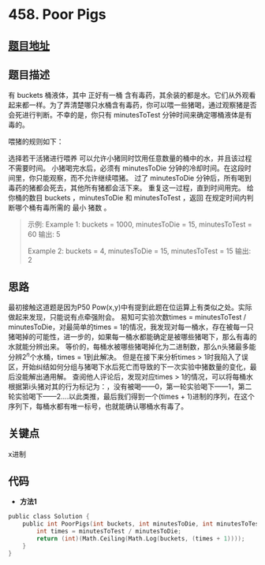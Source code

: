 #   458. Poor Pigs

  
  
  
##  [题目地址](https://leetcode.com/problems/poor-pigs/ )
  
  
  
##  题目描述
有 buckets 桶液体，其中 正好有一桶 含有毒药，其余装的都是水。它们从外观看起来都一样。为了弄清楚哪只水桶含有毒药，你可以喂一些猪喝，通过观察猪是否会死进行判断。不幸的是，你只有 minutesToTest 分钟时间来确定哪桶液体是有毒的。

喂猪的规则如下：

选择若干活猪进行喂养
可以允许小猪同时饮用任意数量的桶中的水，并且该过程不需要时间。
小猪喝完水后，必须有 minutesToDie 分钟的冷却时间。在这段时间里，你只能观察，而不允许继续喂猪。
过了 minutesToDie 分钟后，所有喝到毒药的猪都会死去，其他所有猪都会活下来。
重复这一过程，直到时间用完。
给你桶的数目 buckets ，minutesToDie 和 minutesToTest ，返回 在规定时间内判断哪个桶有毒所需的 最小 猪数 。

>
>示例:
>Example 1:
>buckets = 1000, minutesToDie = 15, minutesToTest = 60
>输出: 5
>
>Example 2:
>buckets = 4, minutesToDie = 15, minutesToTest = 15
>输出: 2
  
  
##  思路
最初接触这道题是因为P50 Pow(x,y)中有提到此题在位运算上有类似之处。实际做起来发现，只能说有点牵强附会。
易知可实验次数times = minutesToTest / minutesToDie，对最简单的times = 1的情况，我发现对每一桶水，存在被每一只猪喝掉的可能性，进一步的，如果每一桶水都能确定是被哪些猪喝下，那么有毒的水就能分辨出来。
等价的，每桶水被哪些猪喝掉化为二进制数，那么n头猪最多能分辨$2^n$个水桶，times = 1到此解决。
但是在接下来分析times > 1时我陷入了误区，开始纠结如何分组与猪喝下水后死亡而导致的下一次实验中猪数量的变化，最后没能解出通用解。
查阅他人评论后，发现对应times > 1的情况，可以将每桶水根据第i头猪对其的行为标记为：，没有被喝——0，第一轮实验喝下——1，第二轮实验喝下——2....以此类推，最后我们得到一个(times + 1)进制的序列，在这个序列下，每桶水都有唯一标号，也就能确认哪桶水有毒了。
  
  
  
##  关键点
x进制
  
  
##  代码
  
  
* **方法1**
```c
public class Solution {
    public int PoorPigs(int buckets, int minutesToDie, int minutesToTest) {
        int times = minutesToTest / minutesToDie;
        return (int)(Math.Ceiling(Math.Log(buckets, (times + 1))));
    }
}
```
  
  